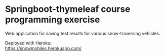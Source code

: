 # Springboot-thymeleaf course programming exercise

Web application for saving test results for various snow-traversing vehicles.

Deployed with Heroku:  
https://snowmobiles.herokuapp.com/
